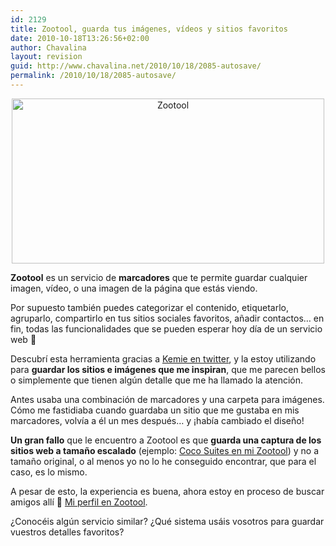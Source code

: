 ```yaml
---
id: 2129
title: Zootool, guarda tus imágenes, vídeos y sitios favoritos
date: 2010-10-18T13:26:56+02:00
author: Chavalina
layout: revision
guid: http://www.chavalina.net/2010/10/18/2085-autosave/
permalink: /2010/10/18/2085-autosave/
---
```

<p style="text-align: center;">
  <a href="http://zootool.com"><img class="aligncenter size-large wp-image-2086" title="Zootool" src="http://www.chavalina.net/imagenes/2010/10/Zootool_1287334465404-500x264.png" alt="Zootool" width="500" height="264" srcset="http://www.chavalina.net/imagenes/2010/10/Zootool_1287334465404-500x264.png 500w, http://www.chavalina.net/imagenes/2010/10/Zootool_1287334465404-300x158.png 300w, http://www.chavalina.net/imagenes/2010/10/Zootool_1287334465404.png 786w" sizes="(max-width: 500px) 100vw, 500px" /></a>
</p>

**Zootool** es un servicio de **marcadores** que te permite guardar cualquier imagen, vídeo, o una imagen de la página que estás viendo.

Por supuesto también puedes categorizar el contenido, etiquetarlo, agruparlo, compartirlo en tus sitios sociales favoritos, añadir contactos&#8230; en fin, todas las funcionalidades que se pueden esperar hoy día de un servicio web 🙂

Descubrí esta herramienta gracias a [Kemie en twitter](http://twitter.com/kemie/statuses/25033713156), y la estoy utilizando para **guardar los sitios e imágenes que me inspiran**, que me parecen bellos o simplemente que tienen algún detalle que me ha llamado la atención.

Antes usaba una combinación de marcadores y una carpeta para imágenes. Cómo me fastidiaba cuando guardaba un sitio que me gustaba en mis marcadores, volvía a él un mes después&#8230; y ¡había cambiado el diseño!

**Un gran fallo** que le encuentro a Zootool es que **guarda una captura de los sitios web a tamaño escalado** (ejemplo: [Coco Suites en mi Zootool](http://zootool.com/watch/47h)) y no a tamaño original, o al menos yo no lo he conseguido encontrar, que para el caso, es lo mismo.

A pesar de esto, la experiencia es buena, ahora estoy en proceso de buscar amigos allí 🙂 <a href="http://zootool.com/user/chavalina/" target="_blank">Mi perfil en Zootool</a>.

¿Conocéis algún servicio similar? ¿Qué sistema usáis vosotros para guardar vuestros detalles favoritos?